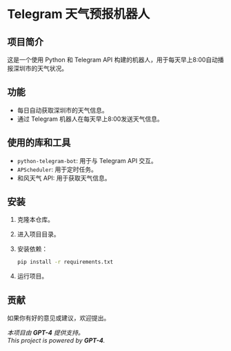 # Telegram 天气预报机器人

## 项目简介

这是一个使用 Python 和 Telegram API 构建的机器人，用于每天早上8:00自动播报深圳市的天气状况。

## 功能

- 每日自动获取深圳市的天气信息。
- 通过 Telegram 机器人在每天早上8:00发送天气信息。

## 使用的库和工具

- `python-telegram-bot`: 用于与 Telegram API 交互。
- `APScheduler`: 用于定时任务。
- 和风天气 API: 用于获取天气信息。

## 安装

1. 克隆本仓库。
2. 进入项目目录。
3. 安装依赖：

    ```bash
    pip install -r requirements.txt
    ```

4. 运行项目。

## 贡献

如果你有好的意见或建议，欢迎提出。

*本项目由 **GPT-4** 提供支持。*  
*This project is powered by **GPT-4**.*
